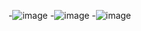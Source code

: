 -![image](https://github.com/MartinezI128/UII-Act8-0378/assets/147106433/d3a861fe-75d5-45bb-92a3-9cc6609ac78a)
-![image](https://github.com/MartinezI128/UII-Act8-0378/assets/147106433/4b96609f-edca-4439-b025-cecc5285e286)
-![image](https://github.com/MartinezI128/UII-Act8-0378/assets/147106433/80178661-9421-4f10-a24f-a6d48bbb998b)

